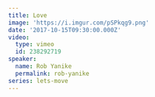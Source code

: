 ```yaml
---
title: Love
image: 'https://i.imgur.com/pSPkqg9.png'
date: '2017-10-15T09:30:00.000Z'
video:
  type: vimeo
  id: 238292719
speaker:
  name: Rob Yanike
  permalink: rob-yanike
series: lets-move
---
```


